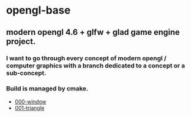 # opengl-base

## modern opengl 4.6 + glfw + glad game engine project.

### I want to go through every concept of modern opengl / computer graphics with a branch dedicated to a concept or a  sub-concept.

### Build is managed by cmake.

- <a href="https://github.com/eharquin/opengl-base/tree/000-window">000-window</a>
- <a href="https://github.com/eharquin/opengl-base/tree/001-triangle">001-triangle</a>

